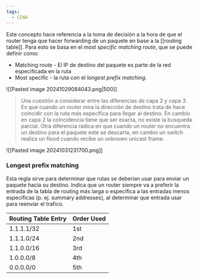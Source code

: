 ```yaml
---
tags:
  - CCNA
---
```

Este concepto hace referencia a la toma de decisión a la hora de que el router tenga que hacer forwarding de un paquete en base a la [[routing table]]. Para esto se basa en el _most specific matching route_, que se puede definir como:
- Matching route - El IP de destino del paquete es parte de la red especificada en la ruta 
- Most specific - la ruta con el _longest prefix matching_. 

![[Pasted image 20241029084043.png|500]]
> Una cuestión a considerar entre las diferencias de capa 2 y capa 3. Es que cuando un router mira la dirección de destino trata de hace coincidir con la ruta más especifica para llegar al destino. En cambio en capa 2 la coincidencia tiene que ser exacta, no existe la busqueda parcial. 
> Otra diferencia radica en que cuando un router no encuentra un destino para el paquete este se descarta, en cambio un switch realiza un flood cuando recibe un unknown unicast frame. 

![[Pasted image 20241031231700.png]]
### Longest prefix matching
Esta regla sirve para determinar que rutas se deberían usar para enviar un paquete hacia su destino. Indica que un router siempre va a preferir la entrada de la tabla de routing más larga o especifica a las entradas menos especificas (p. ej. summary addresses), al determinar que entrada usar para reenviar el trafico.

| Routing Table Entry | Order Used |
| ------------------- | ---------- |
| 1.1.1.1/32          | 1st        |
| 1.1.1.0/24          | 2nd        |
| 1.1.0.0/16          | 3rd        |
| 1.0.0.0/8           | 4th        |
| 0.0.0.0/0           | 5th        |